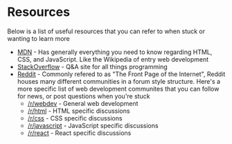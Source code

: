 # Resources

Below is a list of useful resources that you can refer to when stuck or wanting to learn more

- [MDN](https://developer.mozilla.org/en-US/) - Has generally everything you need to know regarding HTML, CSS, and JavaScript. Like the Wikipedia of entry web development
- [StackOverflow](https://stackoverflow.com) - Q&A site for all things programming
- [Reddit](https://reddit.com) - Commonly refered to as "The Front Page of the Internet", Reddit houses many different communities in a forum style structure. Here's a more specific list of web development communites that you can follow for news, or post questions when you're stuck
  - [/r/webdev](https://www.reddit.com/r/webdev) - General web development
  - [/r/html](https://www.reddit.com/r/html) - HTML specific discussions
  - [/r/css](https://www.reddit.com/r/css) - CSS specific discussions
  - [/r/javascript](https://www.reddit.com/r/javascript) - JavaScript specific discussions
  - [/r/react](https://www.reddit.com/r/react) - React specific discussions
